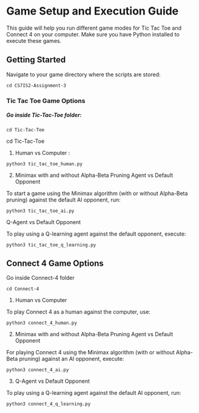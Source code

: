 # Game Setup and Execution Guide

This guide will help you run different game modes for Tic Tac Toe and Connect 4 on your computer. Make sure you have Python installed to execute these games.

## Getting Started

Navigate to your game directory where the scripts are stored:

```
cd CS7IS2-Assignment-3
```

### Tic Tac Toe Game Options

##### Go inside Tic-Tac-Toe folder:

```
cd Tic-Tac-Toe
```

cd Tic-Tac-Toe

1. Human vs Computer :

```
python3 tic_tac_toe_human.py
```

2. Minimax with and without Alpha-Beta Pruning Agent vs Default Opponent

To start a game using the Minimax algorithm (with or without Alpha-Beta pruning) against the default AI opponent, run:

```
python3 tic_tac_toe_ai.py
```

Q-Agent vs Default Opponent

To play using a Q-learning agent against the default opponent, execute:

```
python3 tic_tac_toe_q_learning.py
```

## Connect 4 Game Options

Go inside Connect-4 folder

```
cd Connect-4
```

1. Human vs Computer

To play Connect 4 as a human against the computer, use:

```
python3 connect_4_human.py
```

2. Minimax with and without Alpha-Beta Pruning Agent vs Default Opponent

For playing Connect 4 using the Minimax algorithm (with or without Alpha-Beta pruning) against an AI opponent, execute:

```
python3 connect_4_ai.py
```

3. Q-Agent vs Default Opponent

To play using a Q-learning agent against the default AI opponent, run:

```
python3 connect_4_q_learning.py
```

